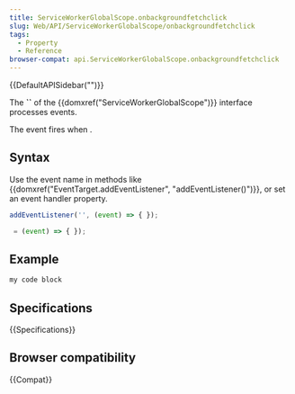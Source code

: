 ```yaml
---
title: ServiceWorkerGlobalScope.onbackgroundfetchclick
slug: Web/API/ServiceWorkerGlobalScope/onbackgroundfetchclick
tags:
  - Property
  - Reference
browser-compat: api.ServiceWorkerGlobalScope.onbackgroundfetchclick
---
```

{{DefaultAPISidebar("")}}

The **``** of the {{domxref("ServiceWorkerGlobalScope")}} interface processes  events.

The  event fires when .

## Syntax

Use the event name in methods like {{domxref("EventTarget.addEventListener", "addEventListener()")}}, or set an event handler property.

```js
addEventListener('', (event) => { });

 = (event) => { });
```

## Example

```js
my code block
```

## Specifications

{{Specifications}}

## Browser compatibility

{{Compat}}

